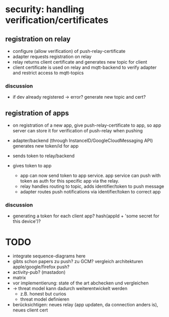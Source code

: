 # security: handling verification/certificates

## registration on relay

- configure (allow verification) of push-relay-certificate
- adapter requests registration on relay
- relay returns client certificate and generates new topic for client
- client certificate is used on relay and mqtt-backend to verify adapter and restrict access to mqtt-topics

### discussion
- if dev already registered -> error? generate new topic and cert?


## registration of apps

- on registration of a new app, give push-relay-certificate to app, so app server can store it for verification of push-relay when pushing

- adapter/backend (through InstanceID/GoogleCloudMessaging API) generates new token/id for app
- sends token to relay/backend
- gives token to app
   - app can now send token to app service. app service can push with token as auth for this specific app via the relay.
   - relay handles routing to topic, adds identifier/token to push message
   - adapter routes push notifications via identifier/token to correct app

### discussion
- generating a token for each client app? hash(appId + 'some secret for this device')?

# TODO
- integrate sequence-diagrams here
- gibts schon papers zu push? zu GCM? vergleich architekturen apple/google/firefox push?
- activity-pub? (mastadon)
- matrix
- vor implementierung: state of the art abchecken und vergleichen
- -> threat model kann dadurch weiterentwickelt werden
    - z.B. honest but curios
    - threat model definieren
- berücksichtigen: neues relay (app updaten, da connection anders is), neues client cert
